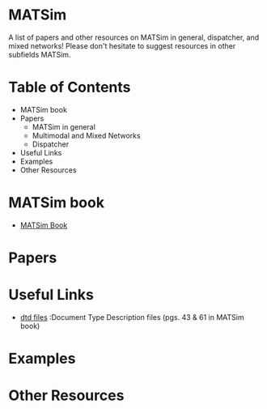 # MATSim 

A list of papers and other resources on MATSim in general, dispatcher, and mixed networks! Please don't hesitate to suggest resources in other subfields MATSim.

# Table of Contents
- MATSim book
- Papers
  - MATSim in general
  - Multimodal and Mixed Networks
  - Dispatcher
- Useful Links
- Examples
- Other Resources

# MATSim book
  - [MATSim Book](https://www.matsim.org/the-book)
  
# Papers

# Useful Links
  - [dtd files](http://www.matsim.org/files/dtd/) :Document Type Description files (pgs. 43 & 61 in MATSim book)
# Examples

# Other Resources

